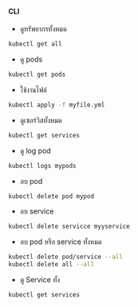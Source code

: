 #### CLI
- ดูทรัพยากรทั้งหมด
```bash
kubectl get all
```

- ดู pods
```bash
kubectl get pods
```

- ใช้งานไฟล์
```bash
kubectl apply -f myfile.yml
```

- ดูเซอร์วิสทั้งหมด
```bash
kubectl get services
```

- ดู log pod
```bash
kubectl logs mypods
```

- ลบ pod
```bash
kubectl delete pod mypod
```

- ลบ service
```bash
kubectl delete servicce myyservice
```

- ลบ pod หรือ service ทั้งหมด
```bash
kubectl delete pod/service --all
kubectl delete all --all
```

- ดู Service ทั้ง
```bash
kubectl get services
```
